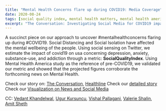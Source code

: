 ```yaml
---
title: "Mental Health Concerns flare up during COVID19: Media Coverage"
date: 2020-08-24
tags: [social quality index, mental health matters, mental health america, high impact, knowledge graphs, socialgood, ai for good, trackingCOVID19, understanding COVID19, artificial intelligence]
excerpt: "The Conversation: Investigating Social Media for COVID19 impact on Mental Health"
---
```


A succinct piece on our approach to uncover #mentalhealthconcerns flaring up during #COVID19.
Social Distancing and Social Isolation have affected the mental wellbeing of the people. Using social sensing on Twitter, we estimate the impact of covid19 on usa concerning depression, anxiety, substance-use, and addiction through a metric: __SocialQualityIndex__. Using Mental Health  America study as the reference of pre-COVID19, we validated our metric and showed that the projected figures corroborate the forthcoming news on Mental Health.

Check our story on: [The Conversation](https://theconversation.com/were-measuring-online-conversation-to-track-the-social-and-mental-health-issues-surfacing-during-the-coronavirus-pandemic-135417?utm_source=linkedin&utm_medium=bylinelinkedinbutton), [Healthline](https://www.healthline.com/health-news/what-your-social-media-posts-reveal-about-how-youre-dealing-with-covid-19)
Check our [detailed story](https://www.linkedin.com/pulse/measuring-social-quality-during-covid-19-pandemic-based-amit-sheth/?trackingId=IFEUTfuib4qtgF9BCDokUg%3D%3D)
Check our [Visualization on News and Social Media](https://manasgaur.github.io/covid_indices/)

CC: [Vedant Khandelwal](https://www.linkedin.com/in/khvedant/), [Ugur Kursuncu](https://www.linkedin.com/in/ugurkursuncu/), [Vishal Pallagani](https://www.linkedin.com/in/vishalpallagani/), [Valerie Shalin](https://www.linkedin.com/in/valerie-shalin-a4619b71/), [Amit Sheth](https://www.linkedin.com/in/amitsheth/)